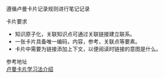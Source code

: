 
遵循卢曼卡片记录规则进行笔记记录

卡片要求
-  知识原子化，关联知识点可通过关联链接建立联系。
-  一张卡片具备唯一编码，内容，参考，关联点等要素。
-  卡片中需要为链接添加上下文，以便阅读时链接的意图是什么。


参考地址<br>
[卢曼卡片学习法介绍](https://zettelkasten.de/introduction/)
